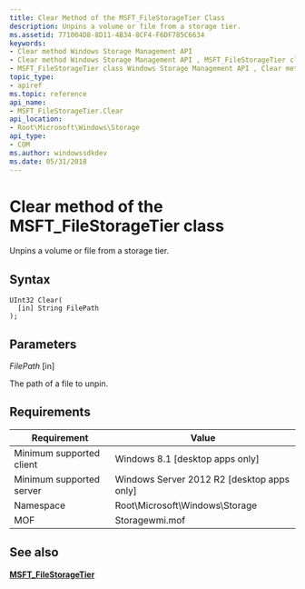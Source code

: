 ```yaml
---
title: Clear Method of the MSFT_FileStorageTier Class
description: Unpins a volume or file from a storage tier.
ms.assetid: 771004D8-8D11-4B34-8CF4-F6DF785C6634
keywords:
- Clear method Windows Storage Management API
- Clear method Windows Storage Management API , MSFT_FileStorageTier class
- MSFT_FileStorageTier class Windows Storage Management API , Clear method
topic_type:
- apiref
ms.topic: reference
api_name:
- MSFT_FileStorageTier.Clear
api_location:
- Root\Microsoft\Windows\Storage
api_type:
- COM
ms.author: windowssdkdev
ms.date: 05/31/2018
---
```


# Clear method of the MSFT\_FileStorageTier class

Unpins a volume or file from a storage tier.

## Syntax


```mof
UInt32 Clear(
  [in] String FilePath
);
```



## Parameters

 

*FilePath* \[in\]
 

The path of a file to unpin.

 

## Requirements



| Requirement | Value |
|-------------------------------------|-------------------------------------------------------------------------------------------|
| Minimum supported client | Windows 8.1 \[desktop apps only\]                                              |
| Minimum supported server | Windows Server 2012 R2 \[desktop apps only\]                                   |
| Namespace                | Root\\Microsoft\\Windows\\Storage                                              |
| MOF                      |  Storagewmi.mof  |



## See also

 

[**MSFT\_FileStorageTier**](msft-filestoragetier.md)
 

 

 






